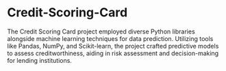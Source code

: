 # Credit-Scoring-Card
The Credit Scoring Card project employed diverse Python libraries alongside machine learning techniques for data prediction. Utilizing tools like Pandas, NumPy, and Scikit-learn, the project crafted predictive models to assess creditworthiness, aiding in risk assessment and decision-making for lending institutions.
